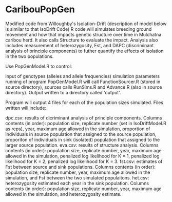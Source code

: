 # CaribouPopGen

Modified code from Willoughby's Isolation-Drift (description of model below is similar to that IsoDrift Code)
R code will simulates breeding ground movement and how that impacts genetic structure over time in Mulchatna caribou herd. It also calls Structure to evaluate the impact. Analysis also includes measurement of heterozygosity, Fst, and DAPC (discriminant analysis of principle components) to futher quantify the effects of isolation in the two populations.

Use PopGenModel.R to control:

input of genotypes (alleles and allele frequencies)
simulation parameters
running of program
PopGenModel.R will call FunctionSourcer.R (stored in source directory), sources calls RunSims.R and Advance.R (also in source directory). Output written to a directory called 'output'.

Program will output 4 files for each of the population sizes simulated. Files written will include:

dpc.csv: results of dicriminant analysis of principle components. Columns contents (in order): population size, replicate number (set in IsoDriftModel.R as reps), year, maximum age allowed in the simulation, proportion of individuals in source population that assigned to the source population, proporiton of individuals in sink (isolated) population that assigned to the larger source population.
eva.csv: results of structure analysis. Columns contents (in order): population size, replicate number, year, maximum age allowed in the simulation, penalized log likelihood for K = 1, penalized log likelihood for K = 2, penalized log likelihood for K = 3.
fst.csv: estimates of Fst between source and sink populations. Columns contents (in order): population size, replicate number, year, maximum age allowed in the simulation, and Fst between the two simulated populaitons.
het.csv: heterozygosity estimated each year in the sink population. Columns contents (in order): population size, replicate number, year, maximum age allowed in the simulation, and heterozygosity estimate.
